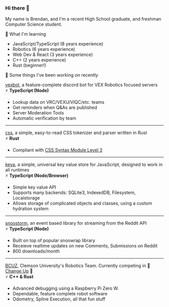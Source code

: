 ### Hi there 👋

My name is Brendan, and I'm a recent High School graduate, and freshman Computer Science student.

🌱 What I'm learning

- JavaScript/TypeScript (8 years experience)
- Robotics (6 years experience)
- Web Dev & React (3 years experience)
- C++ (2 years experience)
- Rust (beginner!)


🔭 Some things I've been working on recently

[vexbot](https://github.com/MayorMonty/vexbot), a feature-complete discord bot for VEX Robotics focused servers<br />
⚡ **TypeScript (Node)** <br />
- Lookup data on VRC/VEXU/VIQC/etc. teams
- Get reminders when Q&As are published
- Server Moderation Tools
- Automatic verification by team

<hr />

[css](https://github.com/MayorMonty/css), a simple, easy-to-read CSS tokenizer and parser written in Rust<br />
⚡ **Rust** <br />
- Compliant with [CSS Syntax Module Level 3](https://www.w3.org/TR/css-syntax-3/) 

<hr />

[keya](https://github.com/MayorMonty/keya), a simple, universal key value store for JavaScript, designed to work in all runtimes<br />
⚡ **TypeScript (Node/Browser)** <br />
- Simple key value API
- Supports many backends: SQLite3, IndexedDB, Filesystem, Localstorage
- Allows storage of complicated objects and classes, using a custom hydration system

<hr />

[snoostorm](https://github.com/MayorMonty/snoostorm), an event based library for streaming from the Reddit API<br />
⚡ **TypeScript (Node)** <br />
- Built on top of popular snoowrap library
- Receieve realtime updates on new Comments, Submissions on Reddit
- 800 downloads/month

<hr />

[BCUZ](https://github.com/MayorMonty/BCUZRobotics), Clemson University's Robotics Team. Currently competing in 🔴 [Change Up](https://www.youtube.com/watch?v=Hxs0q9UoMDQ) 🔵<br />
⚡ **C++ & Rust** <br />
- Advanced debugging using a Raspberry Pi Zero W.
- Dependable, feature complete robot software
- Odometry, Spline Execution, all that fun stuff

